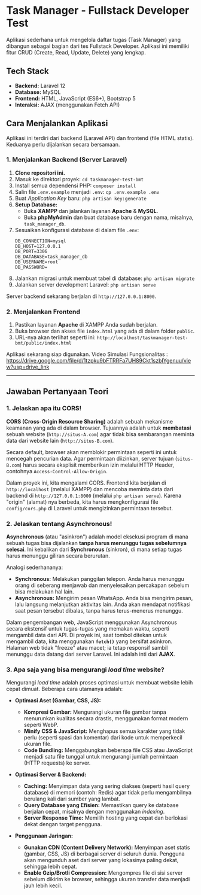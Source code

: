 # Task Manager - Fullstack Developer Test

Aplikasi sederhana untuk mengelola daftar tugas (Task Manager) yang dibangun sebagai bagian dari tes Fullstack Developer. Aplikasi ini memiliki fitur CRUD (Create, Read, Update, Delete) yang lengkap.

## Tech Stack

- **Backend:** Laravel 12
- **Database:** MySQL
- **Frontend:** HTML, JavaScript (ES6+), Bootstrap 5
- **Interaksi:** AJAX (menggunakan Fetch API)

## Cara Menjalankan Aplikasi

Aplikasi ini terdiri dari backend (Laravel API) dan frontend (file HTML statis). Keduanya perlu dijalankan secara bersamaan.

### 1. Menjalankan Backend (Server Laravel)

1.  **Clone repositori ini.**
2.  Masuk ke direktori proyek: `cd taskmanager-test-bmt`
3.  Install semua dependensi PHP: `composer install`
4.  Salin file `.env.example` menjadi `.env`: `cp .env.example .env`
5.  Buat *Application Key* baru: `php artisan key:generate`
6.  **Setup Database:**
    * Buka **XAMPP** dan jalankan layanan **Apache** & **MySQL**.
    * Buka **phpMyAdmin** dan buat database baru dengan nama, misalnya, `task_manager_db`.
7.  Sesuaikan konfigurasi database di dalam file `.env`:
    ```env
    DB_CONNECTION=mysql
    DB_HOST=127.0.0.1
    DB_PORT=3306
    DB_DATABASE=task_manager_db
    DB_USERNAME=root
    DB_PASSWORD=
    ```
8.  Jalankan migrasi untuk membuat tabel di database: `php artisan migrate`
9.  Jalankan server development Laravel: `php artisan serve`

Server backend sekarang berjalan di `http://127.0.0.1:8000`.

### 2. Menjalankan Frontend

1.  Pastikan layanan **Apache** di XAMPP Anda sudah berjalan.
2.  Buka browser dan akses file `index.html` yang ada di dalam folder `public`.
3.  URL-nya akan terlihat seperti ini: `http://localhost/taskmanager-test-bmt/public/index.html`

Aplikasi sekarang siap digunakan.
Video Simulasi Fungsionalitas : https://drive.google.com/file/d/1tzpku9bFTRRFa7UH89Ckt1szbIYgenuu/view?usp=drive_link

---

## Jawaban Pertanyaan Teori

### 1. Jelaskan apa itu CORS!

**CORS (Cross-Origin Resource Sharing)** adalah sebuah mekanisme keamanan yang ada di dalam browser. Tujuannya adalah untuk **membatasi** sebuah website (`http://situs-A.com`) agar tidak bisa sembarangan meminta data dari website lain (`http://situs-B.com`).

Secara default, browser akan memblokir permintaan seperti ini untuk mencegah pencurian data. Agar permintaan diizinkan, server tujuan (`situs-B.com`) harus secara eksplisit memberikan izin melalui HTTP Header, contohnya `Access-Control-Allow-Origin`.

Dalam proyek ini, kita mengalami CORS. Frontend kita berjalan di `http://localhost` (melalui XAMPP) dan mencoba meminta data dari backend di `http://127.0.0.1:8000` (melalui `php artisan serve`). Karena "origin" (alamat) nya berbeda, kita harus mengkonfigurasi file `config/cors.php` di Laravel untuk mengizinkan permintaan tersebut.

### 2. Jelaskan tentang Asynchronous!

**Asynchronous** (atau "asinkron") adalah model eksekusi program di mana sebuah tugas bisa dijalankan **tanpa harus menunggu tugas sebelumnya selesai**. Ini kebalikan dari **Synchronous** (sinkron), di mana setiap tugas harus menunggu giliran secara berurutan.

Analogi sederhananya:
* **Synchronous:** Melakukan panggilan telepon. Anda harus menunggu orang di seberang menjawab dan menyelesaikan percakapan sebelum bisa melakukan hal lain.
* **Asynchronous:** Mengirim pesan WhatsApp. Anda bisa mengirim pesan, lalu langsung melanjutkan aktivitas lain. Anda akan mendapat notifikasi saat pesan tersebut dibalas, tanpa harus terus-menerus menunggu.

Dalam pengembangan web, JavaScript menggunakan Asynchronous secara ekstensif untuk tugas-tugas yang memakan waktu, seperti mengambil data dari API. Di proyek ini, saat tombol ditekan untuk mengambil data, kita menggunakan **`fetch()`** yang bersifat asinkron. Halaman web tidak "freeze" atau macet; ia tetap responsif sambil menunggu data datang dari server Laravel. Ini adalah inti dari **AJAX**.

### 3. Apa saja yang bisa mengurangi *load time* website?

Mengurangi *load time* adalah proses optimasi untuk membuat website lebih cepat dimuat. Beberapa cara utamanya adalah:

* **Optimasi Aset (Gambar, CSS, JS):**
    * **Kompresi Gambar:** Mengurangi ukuran file gambar tanpa menurunkan kualitas secara drastis, menggunakan format modern seperti WebP.
    * **Minify CSS & JavaScript:** Menghapus semua karakter yang tidak perlu (seperti spasi dan komentar) dari kode untuk memperkecil ukuran file.
    * **Code Bundling:** Menggabungkan beberapa file CSS atau JavaScript menjadi satu file tunggal untuk mengurangi jumlah permintaan (HTTP requests) ke server.

* **Optimasi Server & Backend:**
    * **Caching:** Menyimpan data yang sering diakses (seperti hasil query database) di memori (contoh: Redis) agar tidak perlu mengambilnya berulang kali dari sumber yang lambat.
    * **Query Database yang Efisien:** Memastikan query ke database berjalan cepat, misalnya dengan menggunakan *indexing*.
    * **Server Response Time:** Memilih hosting yang cepat dan berlokasi dekat dengan target pengguna.

* **Penggunaan Jaringan:**
    * **Gunakan CDN (Content Delivery Network):** Menyimpan aset statis (gambar, CSS, JS) di berbagai server di seluruh dunia. Pengguna akan mengunduh aset dari server yang lokasinya paling dekat, sehingga lebih cepat.
    * **Enable Gzip/Brotli Compression:** Mengompres file di sisi server sebelum dikirim ke browser, sehingga ukuran transfer data menjadi jauh lebih kecil.
